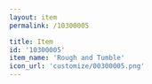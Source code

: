```yaml
---
layout: item
permalink: /10300005

title: Item
id: '10300005'
item_name: 'Rough and Tumble'
icon_url: 'customize/00300005.png'
---
```

